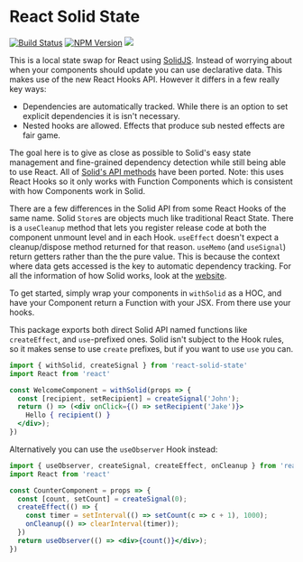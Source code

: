 # React Solid State

[![Build Status](https://github.com/solidjs/react-solid-states/workflows/React%20Solid%20State%20CI/badge.svg)](https://github.com/solidjs/react-solid-state/actions/workflows/main-ci.yml)
[![NPM Version](https://img.shields.io/npm/v/react-solid-state.svg?style=flat)](https://www.npmjs.com/package/react-solid-state)
![](https://img.shields.io/librariesio/release/npm/react-solid-state)

This is a local state swap for React using [SolidJS](https://github.com/solidjs/solid). Instead of worrying about when your components should update you can use declarative data. This makes use of the new React Hooks API. However it differs in a few really key ways:
- Dependencies are automatically tracked. While there is an option to set explicit dependencies it is isn't necessary.
- Nested hooks are allowed. Effects that produce sub nested effects are fair game.

The goal here is to give as close as possible to Solid's easy state management and fine-grained dependency detection while still being able to use React. All of [Solid's API methods](https://www.solidjs.com/docs/latest/api) have been ported. Note: this uses React Hooks so it only works with Function Components which is consistent with how Components work in Solid.

There are a few differences in the Solid API from some React Hooks of the same name. Solid `Store`s are objects much like traditional React State. There is a `useCleanup` method that lets you register release code at both the component unmount level and in each Hook. `useEffect` doesn't expect a cleanup/dispose method returned for that reason. `useMemo` (and `useSignal`) return getters rather than the the pure value. This is because the context where data gets accessed is the key to automatic dependency tracking. For all the information of how Solid works, look at the [website](https://solidjs.com).

To get started, simply wrap your components in `withSolid` as a HOC, and have your Component return a Function with your JSX. From there use your hooks.

This package exports both direct Solid API named functions like `createEffect`, and `use`-prefixed ones. Solid isn't subject to the Hook rules, so it makes sense to use `create` prefixes, but if you want to use `use` you can.

```jsx
import { withSolid, createSignal } from 'react-solid-state'
import React from 'react'

const WelcomeComponent = withSolid(props => {
  const [recipient, setRecipient] = createSignal('John');
  return () => (<div onClick={() => setRecipient('Jake')}>
    Hello { recipient() }
  </div>);
})
```

Alternatively you can use the `useObserver` Hook instead:

```jsx
import { useObserver, createSignal, createEffect, onCleanup } from 'react-solid-state'
import React from 'react'

const CounterComponent = props => {
  const [count, setCount] = createSignal(0);
  createEffect(() => {
    const timer = setInterval(() => setCount(c => c + 1), 1000);
    onCleanup(() => clearInterval(timer));
  })
  return useObserver(() => <div>{count()}</div>);
})
```
